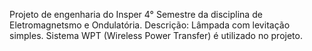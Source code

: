 Projeto de engenharia do Insper 4° Semestre da disciplina de Eletromagnetsmo e Ondulatória.
Descrição: Lâmpada com levitação simples. Sistema WPT (Wireless Power Transfer) é utilizado no projeto.